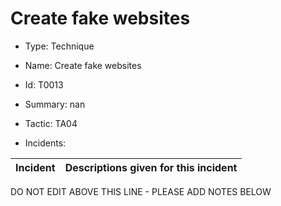 # Create fake websites

* Type: Technique

* Name: Create fake websites

* Id: T0013

* Summary: nan

* Tactic: TA04

* Incidents:

| Incident | Descriptions given for this incident |
| -------- | -------------------- |

DO NOT EDIT ABOVE THIS LINE - PLEASE ADD NOTES BELOW